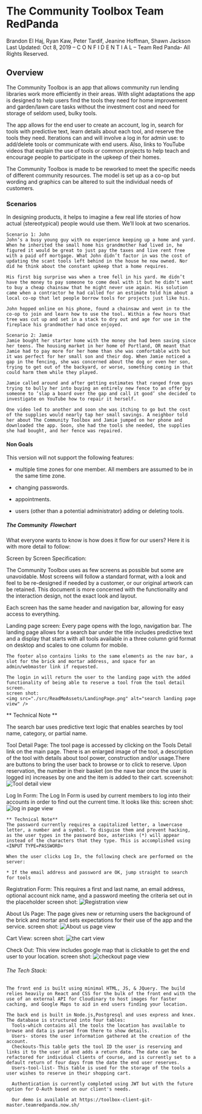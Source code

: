 # The Community Toolbox Team RedPanda
  Brandon El Haj, Ryan Kaw, Peter Tardif, Jeanine Hoffman, Shawn Jackson
  Last Updated: Oct 8, 2019
  – C O N F I D E N T I A L –
  Team Red Panda- All Rights Reserved.

## Overview
  The Community Toolbox is an app that allows community run lending libraries work more efficiently in their areas. With slight adaptations the app is designed to help users find the tools they need for home improvement and garden/lawn care tasks without the investment cost and need for storage of seldom used, bulky tools.

  The app allows for the end user to create an account, log in, search for tools with predictive text, learn details about each tool, and reserve the tools they need. Iterations can and will involve a log in for admin use: to add/delete tools or communicate with end users. Also, links to YouTube videos that explain the use of tools or common projects to help teach and encourage people to participate in the upkeep of their homes.

  The Community Toolbox is made to be reworked to meet the specific needs of different community resources. The model is set up as a co-op but wording and graphics can be altered to suit the individual needs of customers.

### Scenarios
  In designing products, it helps to imagine a few real life stories of how actual (stereotypical) people would use them. We’ll look at two scenarios.

    Scenario 1: John
    John’s a busy young guy with no experience keeping up a home and yard. When he inherited the small home his grandmother had lived in, he figured it would be great to just pay the taxes and live rent free with a paid off mortgage. What John didn’t factor in was the cost of updating the scant tools left behind in the house he now owned. Nor did he think about the constant upkeep that a home requires. 

    His first big surprise was when a tree fell in his yard. He didn’t have the money to pay someone to come deal with it but he didn’t want to buy a cheap chainsaw that he might never use again. His solution came when a contractor he had called for an estimate told him about a local co-op that let people borrow tools for projects just like his.

    John hopped online on his phone, found a chainsaw and went in to the co-op to join and learn how to use the tool. Within a few hours that tree was cut up and set in a stack to dry out and age for use in the fireplace his grandmother had once enjoyed.

    Scenario 2: Jamie
    Jamie bought her starter home with the money she had been saving since her teens. The housing market in her home of Portland, OR meant that Jamie had to pay more for her home than she was comfortable with but it was perfect for her small son and their dog. When Jamie noticed a gap in the fencing, she was concerned about the dog or even her son, trying to get out of the backyard, or worse, something coming in that could harm them while they played.
    
    Jamie called around and after getting estimates that ranged from guys trying to bully her into buying an entirely new fence to an offer by someone to ‘slap a board over the gap and call it good’ she decided to investigate on YouTube how to repair it herself.

    One video led to another and soon she was itching to go but the cost of the supplies would nearly tap her small savings. A neighbor told her about The Community Toolbox and Jamie jumped on her phone and downloaded the app. Soon, she had the tools she needed, the supplies she had bought, and her fence was repaired.

#### Non Goals
  This version will not support the following features:

  * multiple time zones for one member. All members are assumed to be in the     same time zone.

  * changing passwords.

  * appointments.

  * users (other than a potential administrator) adding or deleting tools.

##### The Community  Flowchart

  What everyone wants to know is how does it flow for our users? Here it is with more detail to follow:

  Screen by Screen Specification:

  The Community Toolbox uses as few screens as possible but some are unavoidable. Most screens will follow a standard format, with a look and feel to be re-designed if needed by a customer, or our original artwork can be retained. This document is more concerned with the functionality and the interaction design, not the exact look and layout.

  Each screen has the same header and navigation bar, allowing for easy access to everything.

  Landing page screen:
    Every page opens with the logo, navigation bar. The landing page allows for a search bar under the title includes predictive text and a display that starts with all tools available in a three column grid format on desktop and scales to one column for mobile.

    The footer also contains links to the same elements as the nav bar, a slot for the brick and mortar address, and space for an admin/webmaster link if requested.

    The login in will return the user to the landing page with the added functionality of being able to reserve a tool from the tool detail screen.
    screen shot:
    <img src="./src/ReadMeAssets/LandingPage.png" alt="search landing page view" /> 

  ** Technical Note **
  
  The search bar uses predictive text logic that enables searches by tool name, category, or partial name.

  Tool Detail Page:
    The tool page is accessed by clicking on the Tools Detail link on the main page. There is an enlarged image of the tool, a description of the tool with details about tool power, construction and/or usage.There are buttons to bring the user back to browse or to click to reserve. Upon reservation, the number in their basket (on the nave bar once the user is logged in) increases by one and the item is added to their cart.
    screenshot:
    <img src="./src/ReadMeAssets/ToolDetail.png" alt="Tool detail view" /> 

  Log In Form:
    The Log In Form is used by current members to log into their accounts in order to find out the current time. It looks like this:
    screen shot:
    <img src="./src/ReadMeAssets/login.png" alt="log in page view" /> 

    ** Technical Note**
    The password currently requires a capitalized letter, a lowercase letter, a number and a symbol. To disguise them and prevent hacking, as the user types in the password box, asterisks (*) will appear instead of the characters that they type. This is accomplished using <INPUT TYPE=PASSWORD>
  
    When the user clicks Log In, the following check are performed on the server:

    * If the email address and password are OK, jump straight to search for tools

  Registration Form:
    This requires a first and last name, an email address, optional account nick name, and a password meeting the criteria set out in the placeholder
    screen shot:
    <img src="./src/ReadMeAssets/Registration.png" alt="Registration view" /> 
  
  About Us Page:
    The page gives new or returning users the background of the brick and mortar and sets expectations for their use of the app and the service.
    screen shot:
    <img src="./src/ReadMeAssets/Aboutpg.png" alt="About us page view" /> 

  Cart View:
    screen shot:
    <img src="./src/ReadMeAssets/cartviewe.png" alt="the cart view" /> 

  Check Out:
  This view includes google map that is clickable to get the end user to your location.
  screen shot:
  <img src="./src/ReadMeAssets/checkout.png" alt="checkout page view" /> 

###### The Tech Stack:
    
    The front end is built using minimal HTML, JS, & JQuery. The build relies heavily on React and CSS for the bulk of the front end with the use of an external API for Cloudinary to host images for faster caching, and Google Maps to aid in end users finding your location. 

    The back end is built in Node.js,Postgresql and uses express and knex. The database is structured into four tables: 
      Tools-which contains all the tools the location has available to browse and data is parsed from there to show details. 
      Users- stores the user information gathered at the creation of the account.
      Checkouts-This table gets the tool ID the user is reserving and links it to the user id and adds a return date. The date can be refactored for individual clients of course, and is currently set to a default return of four days from the date the end user reserves.
      Users-tool-list- This table is used for the storage of the tools a user wishes to reserve in their shopping cart. 

      Authentication is currently completed using JWT but with the future option for O-Auth based on our client's needs. 

      Our demo is available at https://toolbox-client-git-master.teamredpanda.now.sh/
